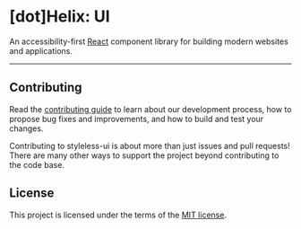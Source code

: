 # [dot]Helix: UI

An accessibility-first [React](https://reactjs.org/) component library for building modern websites and applications. 

<hr />

## Contributing

Read the [contributing guide](https://github.com/dot-helix/dot-helix-ui/blob/main/CONTRIBUTING.md) to learn about our development process, how to propose bug fixes and improvements, and how to build and test your changes.

Contributing to styleless-ui is about more than just issues and pull requests! There are many other ways to support the project beyond contributing to the code base.

## License

This project is licensed under the terms of the [MIT license](https://github.com/dot-helix/dot-helix-ui/blob/main/LICENSE).
